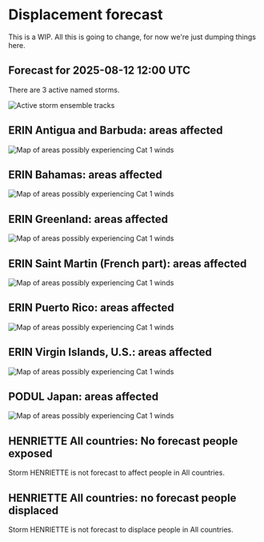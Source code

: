 # Displacement forecast

This is a WIP. All this is going to change, for now we're just dumping things here.
## Forecast for 2025-08-12 12:00 UTC

There are 3 active named storms.

![Active storm ensemble tracks](ECMWF_TC_tracks_20250812120000.png)

## ERIN Antigua and Barbuda: areas affected

![Map of areas possibly experiencing Cat 1 winds](impact-map_TC_ECMWF_ens_ERIN_2025-08-12_12UTC_ATG_cat1.png)
## ERIN Bahamas: areas affected

![Map of areas possibly experiencing Cat 1 winds](impact-map_TC_ECMWF_ens_ERIN_2025-08-12_12UTC_BHS_cat1.png)
## ERIN Greenland: areas affected

![Map of areas possibly experiencing Cat 1 winds](impact-map_TC_ECMWF_ens_ERIN_2025-08-12_12UTC_GRL_cat1.png)
## ERIN Saint Martin (French part): areas affected

![Map of areas possibly experiencing Cat 1 winds](impact-map_TC_ECMWF_ens_ERIN_2025-08-12_12UTC_MAF_cat1.png)
## ERIN Puerto Rico: areas affected

![Map of areas possibly experiencing Cat 1 winds](impact-map_TC_ECMWF_ens_ERIN_2025-08-12_12UTC_PRI_cat1.png)
## ERIN Virgin Islands, U.S.: areas affected

![Map of areas possibly experiencing Cat 1 winds](impact-map_TC_ECMWF_ens_ERIN_2025-08-12_12UTC_VIR_cat1.png)
## PODUL Japan: areas affected

![Map of areas possibly experiencing Cat 1 winds](impact-map_TC_ECMWF_ens_PODUL_2025-08-12_12UTC_JPN_cat1.png)
## HENRIETTE All countries: No forecast people exposed

Storm HENRIETTE is not forecast to affect people in All countries.

## HENRIETTE All countries: no forecast people displaced

Storm HENRIETTE is not forecast to displace people in All countries.

